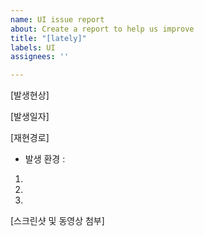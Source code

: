 ```yaml
---
name: UI issue report
about: Create a report to help us improve
title: "[lately]"
labels: UI
assignees: ''

---
```


[발생현상]

[발생일자]

[재현경로]
- 발생 환경 : 
1. 
2.
3.

[스크린샷 및 동영상 첨부]
